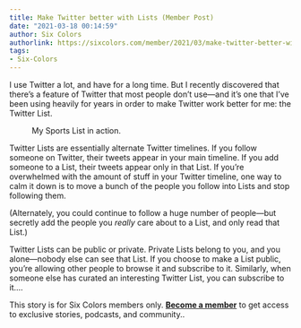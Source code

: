 ```yaml
---
title: Make Twitter better with Lists (Member Post)
date: "2021-03-18 00:14:59"
author: Six Colors
authorlink: https://sixcolors.com/member/2021/03/make-twitter-better-with-lists/
tags:
- Six-Colors
---
```

<p>I use Twitter a lot, and have for a long time. But I recently discovered that there’s a feature of Twitter that most people don’t use—and it’s one that I’ve been using heavily for years in order to make Twitter work better for me: the Twitter List.</p>
<figure><img src="https://i2.wp.com/sixcolors.com/wp-content/uploads/2021/03/twitterrific-lists.jpeg?ssl=1" alt="" data-image-w="" data-image-h="" class=" jetpack-broken-image" data-recalc-dims="1"/><figcaption>My Sports List in action.</figcaption></figure><p>Twitter Lists are essentially alternate Twitter timelines. If you follow someone on Twitter, their tweets appear in your main timeline. If you add someone to a List, their tweets appear only in that List. If you’re overwhelmed with the amount of stuff in your Twitter timeline, one way to calm it down is to move a bunch of the people you follow into Lists and stop following them.</p>
<p>(Alternately, you could continue to follow a huge number of people—but secretly add the people you <em>really</em> care about to a List, and only read that List.)</p>
<p>Twitter Lists can be public or private. Private Lists belong to you, and you alone—nobody else can see that List. If you choose to make a List public, you’re allowing other people to browse it and subscribe to it. Similarly, when someone else has curated an interesting Twitter List, you can subscribe to it.&#8230;</p> <p>This story is for Six Colors members only. <strong><a href="https://sixcolors.com/subscribe/">Become a member</a></strong> to get access to exclusive stories, podcasts, and community..</p>